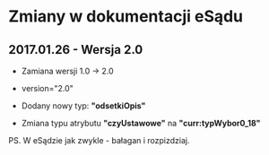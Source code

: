 # Zmiany w dokumentacji eSądu
## 2017.01.26 - Wersja 2.0
* Zamiana wersji 1.0 -> 2.0
 * version="2.0"

* Dodany nowy typ: **"odsetkiOpis"**

* Zmiana typu atrybutu **"czyUstawowe"** na **"curr:typWybor0_18"**

PS. W eSądzie jak zwykle - bałagan i rozpizdziaj.
